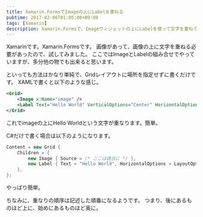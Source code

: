 ```yaml
---
title: Xamarin.FormsでImageの上にLabelを重ねる
pubtime: 2017-02-06T01:05:00+09:00
tags: [Xamarin]
description: Xamarin.Formsで、Imageウィジェットの上にLabelを使って文字を重ねてみました。単純に重ねて表示する方法なので、ImageとLabel以外の組み合わせでも使えるはずです。
---
```


Xamarinです。Xamarin.Formsです。
画像があって、画像の上に文字を重ねる必要があったので、試してみました。
ここではImageとLabelの組み合せでやっていますが、多分他の物でも出来ると思います。

といっても方法はかなり単純で、Gridレイアウトに場所を指定せずに書くだけです。
XAMLで書くと以下のような感じ。
``` xml
<Grid>
    <Image x:Name="image" />
    <Label Text="Hello World" VerticalOptions="Center" HorizontalOptions="Center" />
</Grid>
```
これでimageの上にHello Worldという文字が重なります。簡単。

C#だけで書く場合は以下のようになります。
``` cs
Content = new Grid {
    Children = {
        new Image { Source = /* ここは適当に */ },
        new Label { Text = "Hello World", HorizontalOptions = LayoutOptions.Center, VerticalOptions = LayoutOptions.Center },
    },
};
```
やっぱり簡単。

ちなみに、重なりの順序は記述した順番になるようです。
つまり、後にあるものほど上に、始めにあるものほど奥に。
